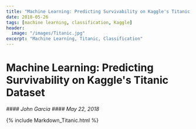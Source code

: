```yaml
---
title: "Machine Learning: Predicting Survivability on Kaggle's Titanic Dataset"
date: 2018-05-26
tags: [machine learning, classification, Kaggle]
header:
  image: "/images/Titanic.jpg"
excerpt: "Machine Learning, Titanic, Classification"
---
```


# Machine Learning: Predicting Survivability on Kaggle's Titanic Dataset
*#### John Garcia*
*#### May 22, 2018*

{% include Markdown_Titanic.html %}
